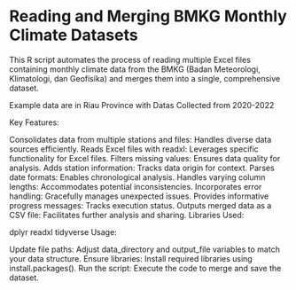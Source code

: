 # Reading and Merging BMKG Monthly Climate Datasets

This R script automates the process of reading multiple Excel files containing monthly climate data from the BMKG (Badan Meteorologi, Klimatologi, dan Geofisika) and merges them into a single, comprehensive dataset.

Example data are in Riau Province with Datas Collected from 2020-2022

Key Features:

Consolidates data from multiple stations and files: Handles diverse data sources efficiently.
Reads Excel files with readxl: Leverages specific functionality for Excel files.
Filters missing values: Ensures data quality for analysis.
Adds station information: Tracks data origin for context.
Parses date formats: Enables chronological analysis.
Handles varying column lengths: Accommodates potential inconsistencies.
Incorporates error handling: Gracefully manages unexpected issues.
Provides informative progress messages: Tracks execution status.
Outputs merged data as a CSV file: Facilitates further analysis and sharing.
Libraries Used:

dplyr
readxl
tidyverse
Usage:

Update file paths: Adjust data_directory and output_file variables to match your data structure.
Ensure libraries: Install required libraries using install.packages().
Run the script: Execute the code to merge and save the dataset.
